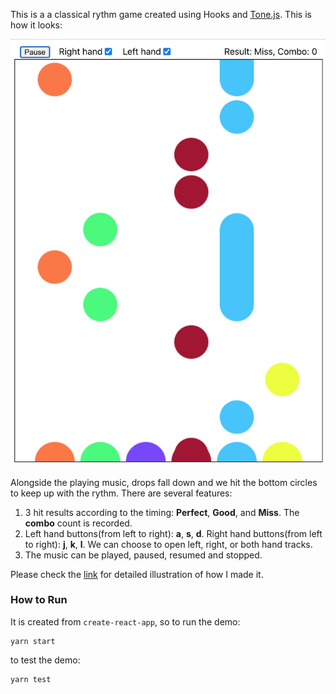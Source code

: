 This is a a classical rythm game created using Hooks and [Tone.js](https://github.com/Tonejs/Tone.js). This is how it looks:

![](img/1.jpg)

Alongside the playing music, drops fall down and we hit the bottom circles to keep up with the rythm. There are several features:

1. 3 hit results according to the timing: **Perfect**, **Good**, and **Miss**. The **combo** count is recorded.
2. Left hand buttons(from left to right): **a**, **s**, **d**. Right hand buttons(from left to right): **j**, **k**, **l**. We can choose to open left, right, or both hand tracks.
3. The music can be played, paused, resumed and stopped.

Please check the [link](https://imagicbell.github.io/front-end/2021/01/07/rythm-game.html) for detailed illustration of how I made it.



### How to Run

It is created from `create-react-app`, so to run the demo:

```shell
yarn start
```

to test the demo:

```shell
yarn test
```

